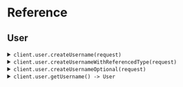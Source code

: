 # Reference
## User
<details><summary><code>client.user.createUsername(request)</code></summary>
<dl>
<dd>

#### 🔌 Usage

<dl>
<dd>

<dl>
<dd>

```java
client.user().createUsername(
    CreateUsernameRequest
        .builder()
        .tags(
            Arrays.asList("tags", "tags")
        )
        .username("username")
        .password("password")
        .name("test")
        .build()
);
```
</dd>
</dl>
</dd>
</dl>

#### ⚙️ Parameters

<dl>
<dd>

<dl>
<dd>

**tags:** `List<String>` 
    
</dd>
</dl>

<dl>
<dd>

**username:** `String` 
    
</dd>
</dl>

<dl>
<dd>

**password:** `String` 
    
</dd>
</dl>

<dl>
<dd>

**name:** `String` 
    
</dd>
</dl>
</dd>
</dl>


</dd>
</dl>
</details>

<details><summary><code>client.user.createUsernameWithReferencedType(request)</code></summary>
<dl>
<dd>

#### 🔌 Usage

<dl>
<dd>

<dl>
<dd>

```java
client.user().createUsernameWithReferencedType(
    CreateUsernameReferencedRequest
        .builder()
        .tags(
            Arrays.asList("tags", "tags")
        )
        .body(
            CreateUsernameBody
                .builder()
                .username("username")
                .password("password")
                .name("test")
                .build()
        )
        .build()
);
```
</dd>
</dl>
</dd>
</dl>

#### ⚙️ Parameters

<dl>
<dd>

<dl>
<dd>

**tags:** `List<String>` 
    
</dd>
</dl>

<dl>
<dd>

**request:** `CreateUsernameBody` 
    
</dd>
</dl>
</dd>
</dl>


</dd>
</dl>
</details>

<details><summary><code>client.user.createUsernameOptional(request)</code></summary>
<dl>
<dd>

#### 🔌 Usage

<dl>
<dd>

<dl>
<dd>

```java
client.user().createUsernameOptional(
    Optional.of(
        Optional.empty()
    )
);
```
</dd>
</dl>
</dd>
</dl>

#### ⚙️ Parameters

<dl>
<dd>

<dl>
<dd>

**request:** `Optional<CreateUsernameBodyOptionalProperties>` 
    
</dd>
</dl>
</dd>
</dl>


</dd>
</dl>
</details>

<details><summary><code>client.user.getUsername() -> User</code></summary>
<dl>
<dd>

#### 🔌 Usage

<dl>
<dd>

<dl>
<dd>

```java
client.user().getUsername(
    GetUsersRequest
        .builder()
        .limit(1)
        .id(UUID.fromString("d5e9c84f-c2b2-4bf4-b4b0-7ffd7a9ffc32"))
        .date("2023-01-15")
        .deadline(OffsetDateTime.parse("2024-01-15T09:30:00Z"))
        .bytes("SGVsbG8gd29ybGQh".getBytes())
        .user(
            User
                .builder()
                .name("name")
                .tags(
                    Arrays.asList("tags", "tags")
                )
                .build()
        )
        .userList(
            Arrays.asList(
                User
                    .builder()
                    .name("name")
                    .tags(
                        Arrays.asList("tags", "tags")
                    )
                    .build(),
                User
                    .builder()
                    .name("name")
                    .tags(
                        Arrays.asList("tags", "tags")
                    )
                    .build()
            )
        )
        .keyValue(
            new HashMap<String, String>() {{
                put("keyValue", "keyValue");
            }}
        )
        .nestedUser(
            NestedUser
                .builder()
                .name("name")
                .user(
                    User
                        .builder()
                        .name("name")
                        .tags(
                            Arrays.asList("tags", "tags")
                        )
                        .build()
                )
                .build()
        )
        .excludeUser(
            Arrays.asList(
                User
                    .builder()
                    .name("name")
                    .tags(
                        Arrays.asList("tags", "tags")
                    )
                    .build()
            )
        )
        .filter(
            Arrays.asList("filter")
        )
        .longParam(1000000L)
        .bigIntParam(new BigInteger("1000000"))
        .optionalDeadline(OffsetDateTime.parse("2024-01-15T09:30:00Z"))
        .optionalString("optionalString")
        .optionalUser(
            User
                .builder()
                .name("name")
                .tags(
                    Arrays.asList("tags", "tags")
                )
                .build()
        )
        .build()
);
```
</dd>
</dl>
</dd>
</dl>

#### ⚙️ Parameters

<dl>
<dd>

<dl>
<dd>

**limit:** `Integer` 
    
</dd>
</dl>

<dl>
<dd>

**id:** `UUID` 
    
</dd>
</dl>

<dl>
<dd>

**date:** `String` 
    
</dd>
</dl>

<dl>
<dd>

**deadline:** `OffsetDateTime` 
    
</dd>
</dl>

<dl>
<dd>

**bytes:** `byte[]` 
    
</dd>
</dl>

<dl>
<dd>

**user:** `User` 
    
</dd>
</dl>

<dl>
<dd>

**userList:** `List<User>` 
    
</dd>
</dl>

<dl>
<dd>

**optionalDeadline:** `Optional<OffsetDateTime>` 
    
</dd>
</dl>

<dl>
<dd>

**keyValue:** `Map<String, String>` 
    
</dd>
</dl>

<dl>
<dd>

**optionalString:** `Optional<String>` 
    
</dd>
</dl>

<dl>
<dd>

**nestedUser:** `NestedUser` 
    
</dd>
</dl>

<dl>
<dd>

**optionalUser:** `Optional<User>` 
    
</dd>
</dl>

<dl>
<dd>

**excludeUser:** `User` 
    
</dd>
</dl>

<dl>
<dd>

**filter:** `String` 
    
</dd>
</dl>

<dl>
<dd>

**longParam:** `Long` 
    
</dd>
</dl>

<dl>
<dd>

**bigIntParam:** `String` 
    
</dd>
</dl>
</dd>
</dl>


</dd>
</dl>
</details>
